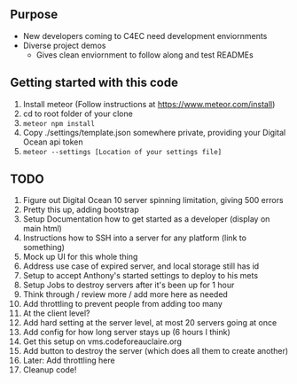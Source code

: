 ## Purpose

* New developers coming to C4EC need development enviornments
* Diverse project demos
    * Gives clean enviornment to follow along and test READMEs

## Getting started with this code

1. Install meteor (Follow instructions at https://www.meteor.com/install)
1. cd to root folder of your clone
1. `meteor npm install`
1. Copy ./settings/template.json somewhere private, providing your Digital Ocean api token
1. `meteor --settings [Location of your settings file]`

## TODO

1. Figure out Digital Ocean 10 server spinning limitation, giving 500 errors
1. Pretty this up, adding bootstrap
1. Setup Documentation how to get started as a developer (display on main html)
 1. Instructions how to SSH into a server for any platform (link to something)
1. Mock up UI for this whole thing
1. Address use case of expired server, and local storage still has id
1. Setup to accept Anthony's started settings to deploy to his mets
1. Setup Jobs to destroy servers after it's been up for 1 hour
1. Think through / review more / add more here as needed
1. Add throttling to prevent people from adding too many
 1. At the client level?
 1. Add hard setting at the server level, at most 20 servers going at once
1. Add config for how long server stays up (6 hours I think)
1. Get this setup on vms.codeforeauclaire.org
1. Add button to destroy the server (which does all them to create another)
 1. Later: Add throttling here
1. Cleanup code!

